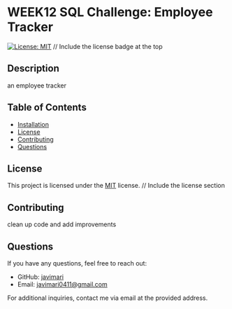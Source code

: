 # WEEK12 SQL Challenge: Employee Tracker
  
  [![License: MIT](https://img.shields.io/badge/License-MIT-yellow.svg)](https://opensource.org/licenses/MIT) // Include the license badge at the top
  
  ## Description
  an employee tracker
  
  ## Table of Contents
  - [Installation](#installation)
  - [License](#license)
  - [Contributing](#contributing)
  - [Questions](#questions)
  
  
  ## License
  This project is licensed under the [MIT](https://opensource.org/licenses/MIT) license. // Include the license section
  
  ## Contributing
  clean up code and add improvements
  
  
  
  ## Questions
  If you have any questions, feel free to reach out:
  - GitHub: [javimari](https://github.com/javimari)
  - Email: javimari0411@gmail.com
  
  For additional inquiries, contact me via email at the provided address.
  